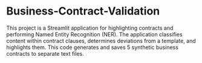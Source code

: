 # Business-Contract-Validation
This project is a Streamlit application for highlighting contracts and performing Named Entity Recognition (NER). The application classifies content within contract clauses, determines deviations from a template, and highlights them.      This code generates and saves 5 synthetic business contracts to separate text files. 
